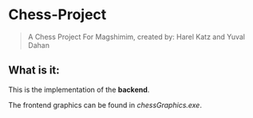 # Chess-Project

> A Chess Project For Magshimim, created by: Harel Katz and Yuval Dahan

## What is it:
This is the implementation of the **backend**.

The frontend graphics can be found in _chessGraphics.exe_.
